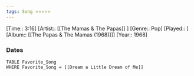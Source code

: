 ```yaml
---
tags: Song ⭐⭐⭐⭐⭐ 
---
```

[Time:: 3:16]
[Artist:: [[The Mamas & The Papas]] ]
[Genre:: Pop]
[Played:: ]
[Album:: [[The Papas & The Mamas (1968)]]]
[Year:: 1968]
### Dates
````dataview
TABLE Favorite_Song
WHERE Favorite_Song = [[Dream a Little Dream of Me]]
````